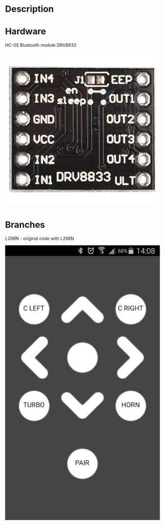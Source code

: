 # Description
# Hardware
HC-05 Bluetooth module
DRV8833


[![drv8833](images/drv8833.jpg)](https://ebldc.com/?p=264)



# Branches
L298N - original code with L298N


[![Tank Bluetooth Controller](images/tank_bluetooth_controller.png)](https://play.google.com/store/apps/details?id=appinventor.ai_garylcyhk.Tank_Bluetooth_Controller_copy)
